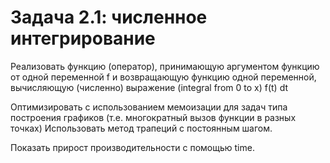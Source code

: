 # Задача 2.1: численное интегрирование

Реализовать функцию (оператор), принимающую
аргументом функцию от одной переменной f и
возвращающую функцию одной переменной,
вычисляющую (численно) выражение (integral from 0 to x) f(t) dt

Оптимизировать с использованием мемоизации для
задач типа построения графиков (т.е. многократный
вызов функции в разных точках)
Использовать метод трапеций с постоянным шагом.

Показать прирост производительности с помощью time.